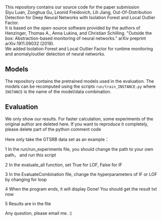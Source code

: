 This repository contains our source code for the paper submission   
Siyu Luan, Zonghua Gu, Leonid Freidovich, Lili Jiang, Out-Of-Distribution Detection for Deep Neural Networks with Isolation Forest and Local Outlier Factor.  
It is based on the open-source software provided by the authors of
Henzinger, Thomas A., Anna Lukina, and Christian Schilling. "Outside the box: Abstraction-based monitoring of neural networks." arXiv preprint arXiv:1911.09032 (2019).  
We added Isolation Forest and Local Outlier Factor for runtime monitoring and anomaly/outlier detection of neural networks.   


## Models

The repository contains the pretrained models used in the evaluation.
The models can be recomputed using the scripts `run/train_INSTANCE.py` where `INSTANCE` is the name of the model/data combination.

## Evaluation

We only show our results. For faster calculation, some experiments of the original author are deleted here. If you want to reproduce it completely, please delete part of the python comment code

Here only take the GTSRB data set as an example：  

1 In the run/run_experiments file, you should change the path to your own path， and run this script    

2 In the evaluate_all function, set True for LOF, False for IF  

3 In the EvaluateCombination file, change the hyperparameters of IF or LOF by changing for loop  

4 When the program ends, it will display Done! You should get the result txt now  

5 Results are in the file  


Any question, please email me. :)
